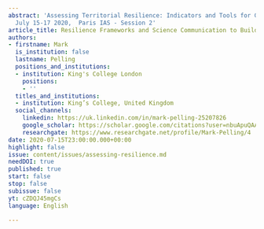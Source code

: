 ```yaml
---
abstract: 'Assessing Territorial Resilience: Indicators and Tools for Governance,
  July 15-17 2020,  Paris IAS - Session 2'
article_title: Resilience Frameworks and Science Communication to Build Back Better
authors:
- firstname: Mark
  is_institution: false
  lastname: Pelling
  positions_and_institutions:
  - institution: King's College London
    positions:
    - ''
  titles_and_institutions:
  - institution: King’s College, United Kingdom
  social_channels:
    linkedin: https://uk.linkedin.com/in/mark-pelling-25207826
    google_scholar: https://scholar.google.com/citations?user=nbuApuQAAAAJ&hl=en
    researchgate: https://www.researchgate.net/profile/Mark-Pelling/4
date: 2020-07-15T23:00:00.000+00:00
highlight: false
issue: content/issues/assessing-resilience.md
needDOI: true
published: true
start: false
stop: false
subissue: false
yt: cZDQJ45mgCs
language: English

---
```

<Youtube yt="cZDQJ45mgCs" caption="Resilience frameworks and science communication to Build Back Better" start="false" stop="false"></Youtube>